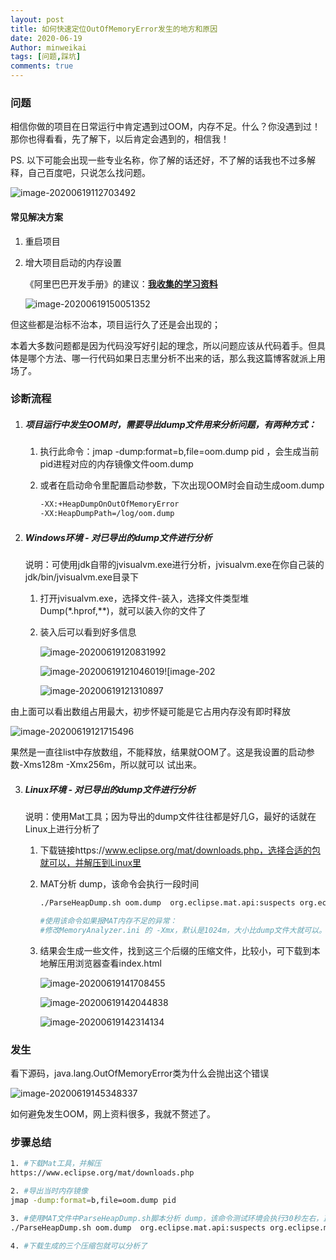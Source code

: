 ```yaml
---
layout: post
title: 如何快速定位OutOfMemoryError发生的地方和原因
date: 2020-06-19
Author: minweikai
tags: [问题,踩坑]
comments: true
---
```


### 问题

相信你做的项目在日常运行中肯定遇到过OOM，内存不足。什么？你没遇到过！那你也得看看，先了解下，以后肯定会遇到的，相信我！

PS. 以下可能会出现一些专业名称，你了解的话还好，不了解的话我也不过多解释，自己百度吧，只说怎么找问题。

![image-20200619112703492](http://qn.minwk.top/img/image-20200619112703492.png)

#### 常见解决方案

1. 重启项目

2. 增大项目启动的内存设置

   《阿里巴巴开发手册》的建议：**[我收集的学习资料](https://gitee.com/mwk719/learning_materials)**

   ![image-20200619150051352](http://qn.minwk.top/img/image-20200619150051352.png)

但这些都是治标不治本，项目运行久了还是会出现的；

本着大多数问题都是因为代码没写好引起的理念，所以问题应该从代码着手。但具体是哪个方法、哪一行代码如果日志里分析不出来的话，那么我这篇博客就派上用场了。

### 诊断流程

1. ##### 项目运行中发生OOM时，需要导出dump文件用来分析问题，有两种方式：

   1. 执行此命令：jmap -dump:format=b,file=oom.dump pid  ，会生成当前pid进程对应的内存镜像文件oom.dump

   2. 或者在启动命令里配置启动参数，下次出现OOM时会自动生成oom.dump

      ```bash
      -XX:+HeapDumpOnOutOfMemoryError
      -XX:HeapDumpPath=/log/oom.dump
      ```

2. ##### Windows环境 - 对已导出的dump文件进行分析

   说明：可使用jdk自带的jvisualvm.exe进行分析，jvisualvm.exe在你自己装的jdk/bin/jvisualvm.exe目录下

   1. 打开jvisualvm.exe，选择文件-装入，选择文件类型堆 Dump(*.hprof,**)，就可以装入你的文件了

   2. 装入后可以看到好多信息

      ![image-20200619120831992](http://qn.minwk.top/img/image-20200619120831992.png)

      ![image-20200619121046019](http://qn.minwk.top/img/image-20200619121046019.png)![image-202

      ![image-20200619121310897](http://qn.minwk.top/img/image-20200619121310897.png)

由上面可以看出数组占用最大，初步怀疑可能是它占用内存没有即时释放

![image-20200619121715496](http://qn.minwk.top/img/image-20200619121715496.png)

​	果然是一直往list中存放数组，不能释放，结果就OOM了。这是我设置的启动参数-Xms128m -Xmx256m，所以就可以	试出来。

3. ##### Linux环境 - 对已导出的dump文件进行分析

   说明：使用Mat工具；因为导出的dump文件往往都是好几G，最好的话就在Linux上进行分析了

   1. 下载链接https://www.eclipse.org/mat/downloads.php，选择合适的包就可以，并解压到Linux里

   2. MAT分析 dump，该命令会执行一段时间

      ```bash
      ./ParseHeapDump.sh oom.dump  org.eclipse.mat.api:suspects org.eclipse.mat.api:overview org.eclipse.mat.api:top_components
      
      #使用该命令如果报MAT内存不足的异常：
      #修改MemoryAnalyzer.ini 的 -Xmx，默认是1024m，大小比dump文件大就可以。
      ```

      

   3. 结果会生成一些文件，找到这三个后缀的压缩文件，比较小，可下载到本地解压用浏览器查看index.html

      ![image-20200619141708455](http://qn.minwk.top/img/image-20200619141708455.png)

      ![image-20200619142044838](http://qn.minwk.top/img/image-20200619142044838.png)

      ![image-20200619142314134](http://qn.minwk.top/img/image-20200619142314134.png)

### 发生

看下源码，java.lang.OutOfMemoryError类为什么会抛出这个错误

![image-20200619145348337](http://qn.minwk.top/img/image-20200619145348337.png)

如何避免发生OOM，网上资料很多，我就不赘述了。

### 步骤总结

```bash
1. #下载Mat工具，并解压
https://www.eclipse.org/mat/downloads.php

2. #导出当时内存镜像
jmap -dump:format=b,file=oom.dump pid

3. #使用MAT文件中ParseHeapDump.sh脚本分析 dump，该命令测试环境会执行30秒左右，正式环境估计会执行1-2分钟
./ParseHeapDump.sh oom.dump  org.eclipse.mat.api:suspects org.eclipse.mat.api:overview org.eclipse.mat.api:top_components

4. #下载生成的三个压缩包就可以分析了
```

